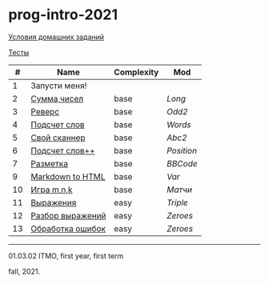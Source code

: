 # prog-intro-2021
 
[Условия домашних заданий](https://www.kgeorgiy.info/courses/prog-intro/homeworks.html)

[Тесты](https://github.com/maladetska/prog-intro-2021/tree/main/tests)


#|Name|Сomplexity|Mod
---|---|---|---
1|Запусти меня!||
2|[Сумма чисел]()|base|*Long*
3|[Реверс]()|base|*Odd2*
4|[Подсчет слов]()|base|*Words*
5|[Свой сканнер]()|base|*Abc2*
6|[Подсчет слов++]()|base|*Position*
7|[Разметка]()|base|*BBCode*
9|[Markdown to HTML]()|base|*Var*
10|[Игра m,n,k]()|base|*Матчи*
11|[Выражения]()|easy|*Triple*
12|[Разбор выражений]()|easy|*Zeroes*
13|[Обработка ошибок](])|easy|*Zeroes*

------
01.03.02 ITMO, first year, first term

fall, 2021.
